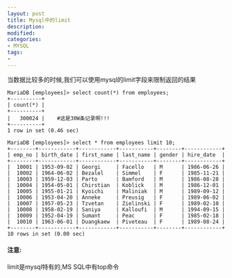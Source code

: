 ```yaml
---
layout: post
title: Mysql中的limit
description:  
modified: 
categories: 
- MYSQL
tags:
- 
---
```


当数据比较多的时候,我们可以使用mysql的limit字段来限制返回的结果

	MariaDB [employees]> select count(*) from employees;
	+----------+
	| count(*) |
	+----------+
	|   300024 |	#这是30W条记录啊!!!
	+----------+
	1 row in set (0.46 sec)

	MariaDB [employees]> select * from employees limit 10;
	+--------+------------+------------+-----------+--------+------------+
	| emp_no | birth_date | first_name | last_name | gender | hire_date  |
	+--------+------------+------------+-----------+--------+------------+
	|  10001 | 1953-09-02 | Georgi     | Facello   | M      | 1986-06-26 |
	|  10002 | 1964-06-02 | Bezalel    | Simmel    | F      | 1985-11-21 |
	|  10003 | 1959-12-03 | Parto      | Bamford   | M      | 1986-08-28 |
	|  10004 | 1954-05-01 | Chirstian  | Koblick   | M      | 1986-12-01 |
	|  10005 | 1955-01-21 | Kyoichi    | Maliniak  | M      | 1989-09-12 |
	|  10006 | 1953-04-20 | Anneke     | Preusig   | F      | 1989-06-02 |
	|  10007 | 1957-05-23 | Tzvetan    | Zielinski | F      | 1989-02-10 |
	|  10008 | 1958-02-19 | Saniya     | Kalloufi  | M      | 1994-09-15 |
	|  10009 | 1952-04-19 | Sumant     | Peac      | F      | 1985-02-18 |
	|  10010 | 1963-06-01 | Duangkaew  | Piveteau  | F      | 1989-08-24 |
	+--------+------------+------------+-----------+--------+------------+
	10 rows in set (0.00 sec)

	
#### 注意:
limit是mysql特有的,MS SQL中有top命令
